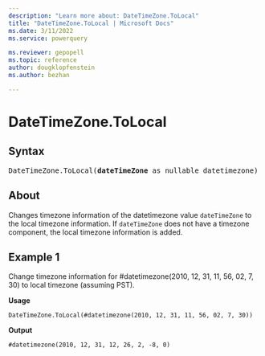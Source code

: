 ```yaml
---
description: "Learn more about: DateTimeZone.ToLocal"
title: "DateTimeZone.ToLocal | Microsoft Docs"
ms.date: 3/11/2022
ms.service: powerquery

ms.reviewer: gepopell
ms.topic: reference
author: dougklopfenstein
ms.author: bezhan

---
```

# DateTimeZone.ToLocal

## Syntax

<pre>
DateTimeZone.ToLocal(<b>dateTimeZone</b> as nullable datetimezone) as nullable datetimezone
</pre>
  
## About

Changes timezone information of the datetimezone value `dateTimeZone` to the local timezone information. If `dateTimeZone` does not have a timezone component, the local timezone information is added.

## Example 1

Change timezone information for #datetimezone(2010, 12, 31, 11, 56, 02, 7, 30) to local timezone (assuming PST).

**Usage**

```powerquery-m
DateTimeZone.ToLocal(#datetimezone(2010, 12, 31, 11, 56, 02, 7, 30))
```

**Output**

`#datetimezone(2010, 12, 31, 12, 26, 2, -8, 0)`

